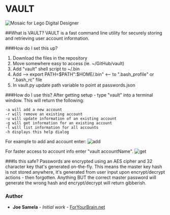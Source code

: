 # VAULT
![Mosaic for Lego Digital Designer](banner.png?raw=true "Mosaic for Lego Digital Designer")

##What is VAULT?
VAULT is a fast command line utility for securely storing and retrieving user account information.

###How do I set this up?
  1. Download the files in the repository
  2. Move somewhere easy to access (ie. ~/GitHub/vault)
  3. Add "vault" shell script to ~/.bin
  4. Add -->  export PATH=$PATH":$HOME/.bin"  <-- to ".bash_profile" or ".bash_rc" file
  5. In vault.py update path variable to point at passwords.json

###How do I use this?
After getting setup - type "vault" into a terminal window. This will return the following:
```
-a will add a new account 
-r will remove an existing account 
-u will update information of an existing account 
-g will get information for an existing account 
-l will list information for all accounts 
-h displays this help dialog
```
For example to add and account enter:
![add](screenshots/screenshot2?raw=true "add")

For faster access to account info enter "vault accountName".
![get](screenshots/screenshot1?raw=true "get")

###Is this safe?
Passwords are encrypted using an AES cipher and 32 character key that's generated on-the-fly. This means the master key hash is not stored anywhere, it's generated from user input upon encrypt/decrypt actions - then forgotten. Anything BUT the correct master password will generate the wrong hash and encrypt/decrypt will return gibberish.

### Author
* **Joe Samela** - *Initial work* - [ForYourBrain.net](http://www.foryourbrain.net)
